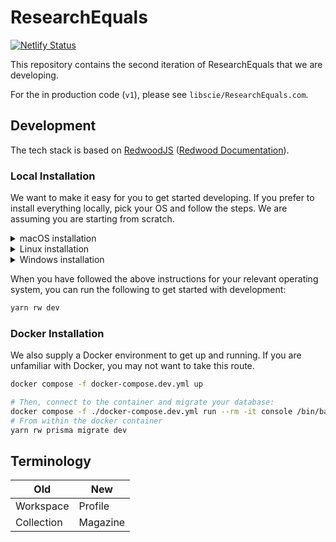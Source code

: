 # ResearchEquals

[![Netlify Status](https://api.netlify.com/api/v1/badges/271af12d-2f2c-4032-b715-0adca1189116/deploy-status)](https://app.netlify.com/sites/dev-researchequals-com/deploys)

This repository contains the second iteration of ResearchEquals that we are developing.

For the in production code (`v1`), please see `libscie/ResearchEquals.com`.

## Development

The tech stack is based on [RedwoodJS](https://redwoodjs.com) ([Redwood Documentation](https://docs.redwoodjs.com)).

### Local Installation

We want to make it easy for you to get started developing. If you prefer to install everything locally, pick your OS and follow the steps. We are assuming you are starting from scratch.

<details>
  <summary>macOS installation</summary>

Ensure you have `brew` installed before following this guide.

```sh
# Install nodejs + npm
brew install nodejs

# Install corepack (required for yarn)
npm install -g corepack
# Enable yarn
corepack enable

# Install dependencies
yarn install

# Install mysql
brew install mysql
# Add local variables
cp .env.example .env
echo "DATABASE_URL=mysql://root:@localhost:3306/dev-db-researchequals" >> .env

# Apply the migrations to your database
yarn rw prisma migrate dev
```

</details>

<details>
  <summary>Linux installation</summary>

To be added - see issue #6.

</details>

<details>
  <summary>Windows installation</summary>

To be added - see issue #5.

</details>

When you have followed the above instructions for your relevant operating system, you can run the following to get started with development:

```sh
yarn rw dev
```

### Docker Installation

We also supply a Docker environment to get up and running. If you are unfamiliar with Docker, you may not want to take this route.

```sh
docker compose -f docker-compose.dev.yml up

# Then, connect to the container and migrate your database:
docker compose -f ./docker-compose.dev.yml run --rm -it console /bin/bash
# From within the docker container
yarn rw prisma migrate dev
```

<!-- For more information on contributing to ResearchEquals, please see the contributing docs. -->

## Terminology

| Old | New |
| --- | ---  |
| Workspace | Profile |
| Collection | Magazine |
